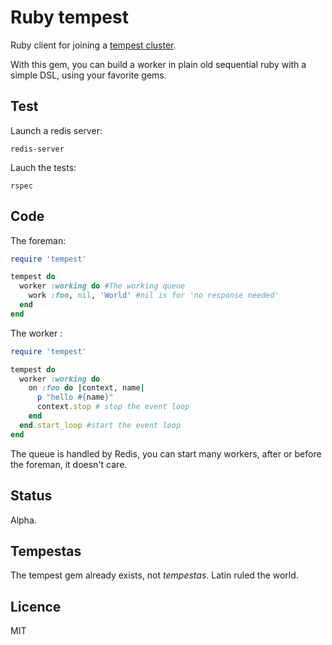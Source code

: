 Ruby tempest
============

Ruby client for joining a [tempest cluster](https://github.com/athoune/node-tempest).

With this gem, you can build a worker in plain old sequential ruby with a simple DSL, using your favorite gems.

Test
----

Launch a redis server:

    redis-server

Lauch the tests:

    rspec

Code
----

The foreman:

```ruby
require 'tempest'

tempest do
  worker :working do #The working queue
    work :foo, nil, 'World' #nil is for 'no response needed'
  end
end
```

The worker :

```ruby
require 'tempest'

tempest do
  worker :working do
    on :foo do |context, name|
      p "hello #{name}"
      context.stop # stop the event loop
    end
  end.start_loop #start the event loop
end
```

The queue is handled by Redis, you can start many workers, after or before the foreman, it doesn't care.

Status
------

Alpha.

Tempestas
---------

The tempest gem already exists, not _tempestas_. Latin ruled the world.

Licence
-------

MIT
